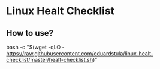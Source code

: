 # Linux Healt Checklist




## How to use?



bash -c "$(wget -qLO - https://raw.githubusercontent.com/eduardstula/linux-healt-checklist/master/healt-checklist.sh)"
